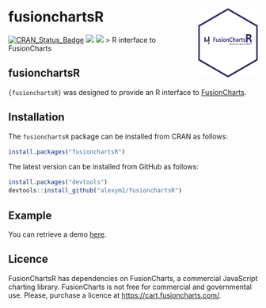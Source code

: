 
<!-- README.md is generated from README.Rmd. Please edit that file -->

# fusionchartsR <a href=#><img src='man/figures/logo.png' align="right" height="139" /></a>

[![CRAN_Status_Badge](https://www.r-pkg.org/badges/version/fusionchartsR)](https://cran.r-project.org/package=fusionchartsR)
[![](https://cranlogs.r-pkg.org/badges/fusionchartsR)](https://cran.r-project.org/package=fusionchartsR)
![](https://img.shields.io/badge/github%20version-1.1.1-green.svg) \> R
interface to FusionCharts

## fusionchartsR

`{fusionchartsR}` was designed to provide an R interface to
[FusionCharts](https://github.com/fusioncharts).

## Installation

The `fusionchartsR` package can be installed from CRAN as follows:

``` r
install.packages("fusionchartsR")
```

The latest version can be installed from GitHub as follows:

``` r
install.packages("devtools")
devtools::install_github("alexym1/fusionchartsR")
```

## Example

You can retrieve a demo
[here](https://udmy52-alex0yahiaoui0martinez.shinyapps.io/FusionShiny/).

## Licence

FusionChartsR has dependencies on FusionCharts, a commercial JavaScript
charting library. FusionCharts is not free for commercial and
governmental use. Please, purchase a licence at
<https://cart.fusioncharts.com/>.
